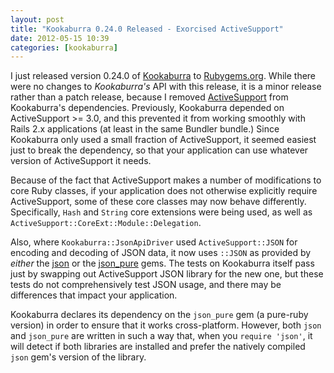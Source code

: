 ```yaml
---
layout: post
title: "Kookaburra 0.24.0 Released - Exorcised ActiveSupport"
date: 2012-05-15 10:39
categories: [kookaburra]
---
```


I just released version 0.24.0 of [Kookaburra][K] to
[Rubygems.org][RGO]. While there were no changes to *Kookaburra's* API
with this release, it is a minor release rather than a patch release,
because I removed [ActiveSupport][AS] from Kookaburra's dependencies.
Previously, Kookaburra depended on ActiveSupport >= 3.0, and this
prevented it from working smoothly with Rails 2.x applications (at least
in the same Bundler bundle.) Since Kookaburra only used a small fraction
of ActiveSupport, it seemed easiest just to break the dependency, so
that your application can use whatever version of ActiveSupport it
needs.

Because of the fact that ActiveSupport makes a number of modifications
to core Ruby classes, if your application does not otherwise explicitly
require ActiveSupport, some of these core classes may now behave
differently. Specifically, `Hash` and `String` core extensions were
being used, as well as `ActiveSupport::CoreExt::Module::Delegation`.

Also, where `Kookaburra::JsonApiDriver` used `ActiveSupport::JSON` for
encoding and decoding of JSON data, it now uses `::JSON` as provided by
*either* the [json][json] or the [json_pure][json_pure] gems. The tests
on Kookaburra itself pass just by swapping out ActiveSupport JSON
library for the new one, but these tests do not comprehensively test
JSON usage, and there may be differences that impact your application.

Kookaburra declares its dependency on the `json_pure` gem (a pure-ruby
version) in order to ensure that it works cross-platform. However, both
`json` and `json_pure` are written in such a way that, when you `require
'json'`, it will detect if both libraries are installed and prefer the
natively compiled `json` gem's version of the library.

[K]: http://github.com/jwilger/kookaburra
[RGO]: http://rubygems.org/gems/kookaburra/versions/0.24.0
[AS]: http://rubydoc.info/gems/activesupport/3.0.0/frames "ActiveSupport 3.0.0 API Documentation"
[json]: http://rubygems.org/gems/json "json | RubyGems.org"
[json_pure]: http://rubygems.org/gems/json_pure "json_pure | RubyGems.org"
